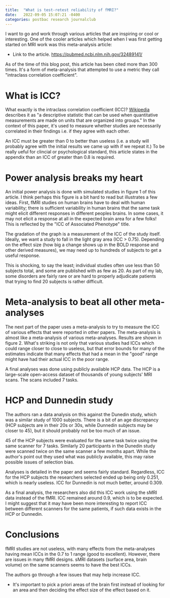 ```yaml
---
title:  "What is test-retest reliability of fMRI?"
date:   2022-09-05 15:07:21 -0400
categories: postbac research journalclub
---
```


I want to go and work through various articles that are inspiring or cool or interesting. One of the cooler articles which helped when I was first getting started on MRI work was this meta-analysis article:
* Link to the article. https://pubmed.ncbi.nlm.nih.gov/32489141/

As of the time of this blog post, this article has been cited more than 300 times. It's a form of meta-analysis that attempted to use a metric they call "intraclass correlation coefficient".

# What is ICC?

What exactly is the intraclass correlation coefficient (ICC)? [Wikipedia](https://en.wikipedia.org/wiki/Intraclass_correlation) describes it as "a descriptive statistic that can be used when quantitative measurements are made on units that are organized into groups." In the context of this paper, it's used to measure whether studies are necessarily correlated in their findings i.e. if they agree with each other.

An ICC must be greater than 0 to better than useless (i.e. a study will probably agree with the initial results we came up with if we repeat it.) To be really ueful for clincial or psychological standard, this article states in the appendix than an ICC of greater than 0.8 is required.

# Power analysis breaks my heart
An initial power analysis is done with simulated studies in figure 1 of this article. I think perhaps this figure is a bit hard to read but illustrates a few ideas. First, fMRI studies on human brains have to deal with human variability; there is sufficient variability in human brains that the same task might elicit different responses in different peoples brains. In some cases, it may not elicit a response at all in the expected brain area for a few folks! This is reflected by the "ICC of Associated Phenotype" title. 

The gradation of the graph is a measurement of the ICC of the study itself. Ideally, we want a study to fall in the light gray area (ICC > 0.75). Depending on the effect size (how big a change shows up in the BOLD response and other derived measures), we may need up to hundreds of subjects to get a useful response. 

This is shocking, to say the least; individual studies often use less than 50 subjects total, and some are published with as few as 20. As part of my lab, some disorders are fairly rare or are hard to properly adjudicate patients that trying to find 20 subjects is rather difficult.

# Meta-analysis to beat all other meta-analyses
The next part of the paper uses a meta-analysis to try to measure the ICC of various effects that were reported in other papers. The meta-analysis is almost like a meta-analysis of various meta-analyses. Results are shown in figure 2. What's striking is not only that various studies had ICCs which could range closer to close to useless, but that error bounds for many of the estimates indicate that many effects that had a mean in the "good" range might have had their actual ICC in the poor range.

A final analyses was done using publicly available HCP data. The HCP is a large-scale open-access dataset of thousands of young subjects' MRI scans. The scans included 7 tasks. 

# HCP and Dunnedin study
The authors ran a data analysis on this against the Dunedin study, which was a similar study of 1000 subjects. There is a bit of an age discrepancy (HCP subjects are in their 20s or 30s, while Dunnedin subjects may be closer to 45), but it should probably not be too much of an issue.

45 of the HCP subjects were evaluated for the same task twice using the same scanner for 7 tasks. Similarly 20 participants in the Dunedin study were scanned twice on the same scanner a few months apart. While the author's point out they used what was publicly available, this may raise possible issues of selection bias.

Analyses is detailed in the paper and seems fairly standard. Regardless, ICC for the HCP subjects the researchers selected ended up being only 0.251, which is nearly useless. ICC for Dunnedin is not much better, around 0.309.

As a final analysis, the researchers also did this ICC work using the sMRI data instead of the fMRI. ICC remained around 0.9, which is to be expected. I might suggest that it may have been more interesting to report ICC between different scanners for the same patients, if such data exists in the HCP or Dunnedin.


# Conclusions
fMRI studies are not useless, with many effects from the meta-analyses having mean ICCs in the 0.7 to 1 range (good to excellent). However, there are issues in many fMRI designs. sMRI datasets (surface area, brain volume) on the same scanners seems to have the best ICCs.

The authors go through a few issues that may help increase ICC.
* It's important to pick a priori areas of the brain first instead of looking for an area and then deciding the effect size of the effect based on it.